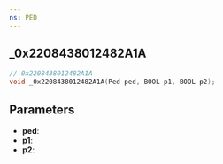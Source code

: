 ```yaml
---
ns: PED
---
```

## _0x2208438012482A1A

```c
// 0x2208438012482A1A
void _0x2208438012482A1A(Ped ped, BOOL p1, BOOL p2);
```

## Parameters
* **ped**:
* **p1**:
* **p2**:
